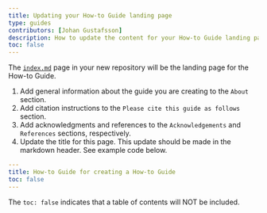 ```yaml
---
title: Updating your How-to Guide landing page
type: guides
contributors: [Johan Gustafsson]
description: How to update the content for your How-to Guide landing page.
toc: false
---
```



The [`index.md`](https://github.com/AustralianBioCommons/guide-template/blob/ef31713ddb011e3fed11ad36aacd993761f9d771/index.md) page in your new repository will be the landing page for the How-to Guide.

1. Add general information about the guide you are creating to the `About` section.
2. Add citation instructions to the `Please cite this guide as follows` section.
3. Add acknowledgments and references to the `Acknowledgements` and `References` sections, respectively. 
4. Update the title for this page. This update should be made in the markdown header. See example code below.

```yaml
---
title: How-to Guide for creating a How-to Guide
toc: false
---
```

The `toc: false` indicates that a table of contents will NOT be included.
